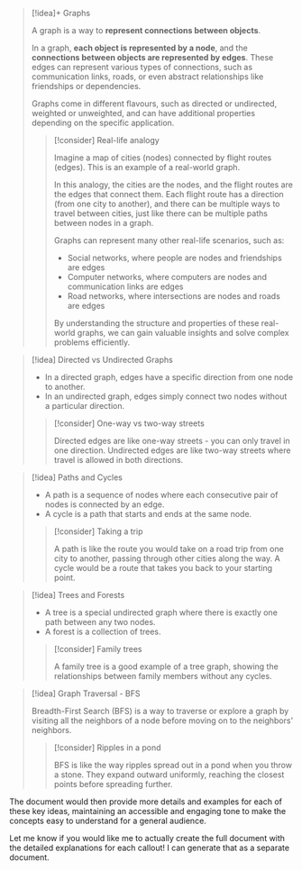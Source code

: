 > [!idea]+ Graphs
> 
> A graph is a way to **represent connections between objects**.
>
> In a graph, **each object is represented by a node**, and the **connections between objects are represented by edges**. These edges can represent various types of connections, such as communication links, roads, or even abstract relationships like friendships or dependencies.
>
> Graphs come in different flavours, such as directed or undirected, weighted or unweighted, and can have additional properties depending on the specific application.
>
> > [!consider] Real-life analogy
> >
> > Imagine a map of cities (nodes) connected by flight routes (edges). This is an example of a real-world graph.
> >
> > In this analogy, the cities are the nodes, and the flight routes are the edges that connect them. Each flight route has a direction (from one city to another), and there can be multiple ways to travel between cities, just like there can be multiple paths between nodes in a graph.
> >
> > Graphs can represent many other real-life scenarios, such as:
> > - Social networks, where people are nodes and friendships are edges
> > - Computer networks, where computers are nodes and communication links are edges
> > - Road networks, where intersections are nodes and roads are edges
> >
> > By understanding the structure and properties of these real-world graphs, we can gain valuable insights and solve complex problems efficiently.

> [!idea] Directed vs Undirected Graphs
> 
> - In a directed graph, edges have a specific direction from one node to another. 
> - In an undirected graph, edges simply connect two nodes without a particular direction.
>
> > [!consider] One-way vs two-way streets
> >  
> > Directed edges are like one-way streets - you can only travel in one direction. Undirected edges are like two-way streets where travel is allowed in both directions.

> [!idea] Paths and Cycles
> 
> - A path is a sequence of nodes where each consecutive pair of nodes is connected by an edge. 
> - A cycle is a path that starts and ends at the same node.
>
> > [!consider] Taking a trip
> > 
> > A path is like the route you would take on a road trip from one city to another, passing through other cities along the way. A cycle would be a route that takes you back to your starting point.

> [!idea] Trees and Forests
>
> - A tree is a special undirected graph where there is exactly one path between any two nodes. 
> - A forest is a collection of trees.
>  
>  > [!consider] Family trees
>  >
>  > A family tree is a good example of a tree graph, showing the relationships between family members without any cycles.

> [!idea] Graph Traversal - BFS
> 
> Breadth-First Search (BFS) is a way to traverse or explore a graph by visiting all the neighbors of a node before moving on to the neighbors' neighbors. 
>
> > [!consider] Ripples in a pond
> >
> > BFS is like the way ripples spread out in a pond when you throw a stone. They expand outward uniformly, reaching the closest points before spreading further.

The document would then provide more details and examples for each of these key ideas, maintaining an accessible and engaging tone to make the concepts easy to understand for a general audience.

Let me know if you would like me to actually create the full document with the detailed explanations for each callout! I can generate that as a separate document.